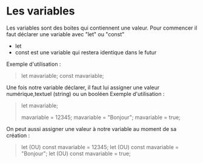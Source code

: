 # Les variables 
Les variables sont des boites qui contiennent une valeur.
Pour commencer il faut déclarer une variable avec "let" ou "const"

- let 
- const est une variable qui restera identique dans le futur

Exemple d'utilisation :
> let mavariable;
> const mavariable;


Une fois notre variable déclarer, il faut lui assigner une valeur numérique,textuel (string) ou un booléen
Exemple d'utilisation :

>let mavariable; 
>
>mavariable = 12345;
>mavariable = "Bonjour";
>mavariable = true;


On peut aussi assigner une valeur à notre variable au moment de sa création :

>let (OU) const mavariable = 12345;
>let (OU) const mavariable = "Bonjour";
>let (OU) const mavariable = true;
